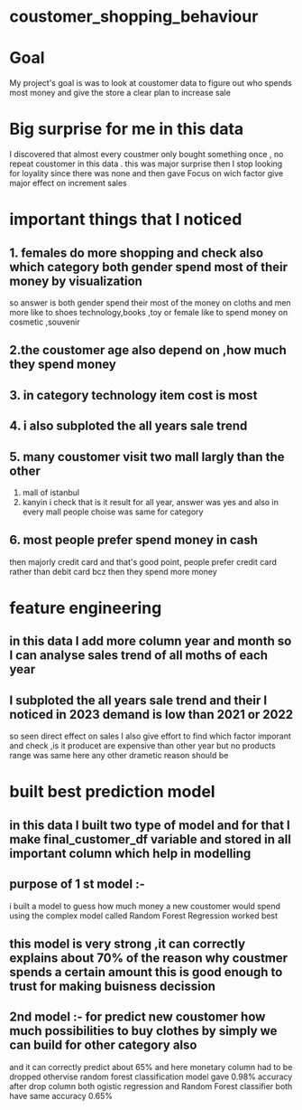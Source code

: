 # coustomer_shopping_behaviour
# Goal 
 My project's goal is was to look at coustomer data to figure out who spends most money and give the store a clear plan to increase sale 

# Big surprise for me in this data
 I discovered that almost every coustmer only bought something once , no repeat coustomer in this data . this was major surprise 
then 
I stop looking for loyality since there was none and then gave Focus on wich factor give major effect on increment sales

# important things that I noticed 
## 1. females do more shopping and check also which category both gender spend most of their money by visualization 
so answer is both gender spend their most of the money on cloths and men more like to shoes technology,books ,toy or female like to spend money on cosmetic ,souvenir
##
## 2.the coustomer age also depend on ,how much they spend money 
##
## 3. in category technology item cost is most 
##
## 4. i also subploted the all years sale trend 
##
## 5. many coustomer visit two mall largly than the other 
1. mall of istanbul
2. kanyin 
i check that is it result for all year, answer was yes and also in every mall people choise was same for category 

## 6. most people prefer spend money in cash 
then majorly credit card 
and that's good point, people prefer credit card rather than debit card 
bcz then they spend more money 
##
# feature engineering 
## in this data I add more column year and month so I can analyse sales trend of all moths of each year
##
## I  subploted the all years sale trend and their I noticed in 2023 demand is low than 2021 or 2022
so seen direct effect on sales I also give effort to find which factor imporant and check ,is it producet are expensive than other year but no products range was same here any other drametic reason should be
##
# built best prediction model 
## in this data I built two type of model and for that I make final_customer_df variable and stored in all important column which help in modelling 
## purpose of 1 st model :- 
i built a model to guess how much money a new coustomer would spend 
using the complex model called Random Forest Regression worked best
##
## this model is very strong ,it can correctly explains about 70% of the reason why coustmer spends a certain amount this is good enough to trust for making buisness decission 
##
## 2nd model :- for predict new coustomer how much possibilities to buy clothes by simply we can build for other category also 
and it can correctly predict about 65% and here monetary column had to be dropped othervise random forest classification model gave 0.98% accuracy after drop column 
both ogistic regression  and Random Forest classifier both have same accuracy 0.65%


